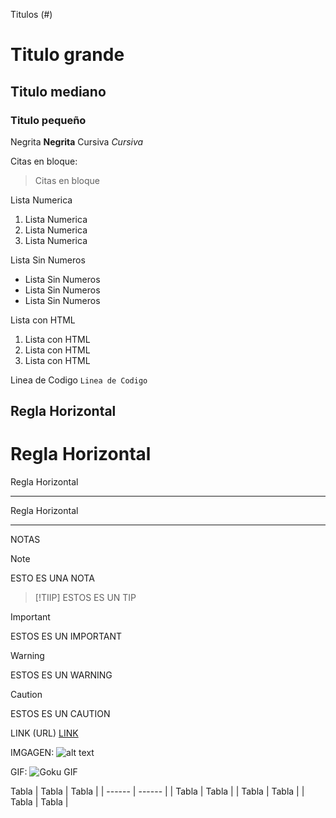 Titulos (#)
# Titulo grande
## Titulo mediano
### Titulo pequeño

Negrita  **Negrita**
Cursiva  *Cursiva*

Citas en bloque:
> Citas en bloque

Lista Numerica
1. Lista Numerica
2. Lista Numerica
3. Lista Numerica

Lista Sin Numeros
- Lista Sin Numeros
- Lista Sin Numeros
- Lista Sin Numeros

Lista con HTML

<ol>
  <li>Lista con HTML</li>
  <li>Lista con HTML</li>
  <li>Lista con HTML</li>
</ol>


Linea de Codigo `Linea de Codigo`

Regla Horizontal
----
Regla Horizontal
======
Regla Horizontal
____
Regla Horizontal
****


NOTAS

>[!NOTE]
>ESTO ES UNA NOTA

>[!TIIP]
>ESTOS ES UN TIP

>[!IMPORTANT]
>ESTOS ES UN IMPORTANT

>[!WARNING]
>ESTOS ES UN WARNING

>[!CAUTION]
>ESTOS ES UN CAUTION


LINK (URL)
[LINK](https://www.youtube.com/watch?v=dQw4w9WgXcQ)


IMGAGEN:
![alt text](https://wallpapercave.com/wp/wp4932296.jpg)

GIF:
![Goku GIF](https://i.giphy.com/media/v1.Y2lkPTc5MGI3NjExdm1pbjlpbm1icm1yM3F0NmhobGFoM284dGp1ZzFqOXNxN3p5aDdzeSZlcD12MV9pbnRlcm5hbF9naWZfYnlfaWQmY3Q9Zw/ixmzSYVKYrHgc/giphy.gif)



Tabla
| Tabla | Tabla |
| ------ | ------ |
| Tabla | Tabla |
| Tabla | Tabla |
| Tabla | Tabla |
